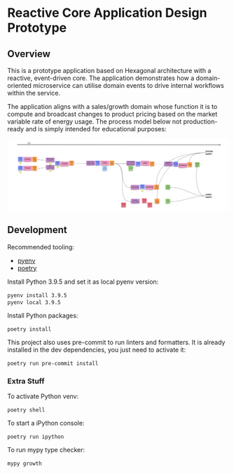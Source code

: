 # Reactive Core Application Design Prototype

## Overview

This is a prototype application based on Hexagonal architecture with
a reactive, event-driven core. The application demonstrates how a
domain-oriented microservice can utilise domain events to drive internal
workflows within the service.

The application aligns with a sales/growth domain whose function it is
to compute and broadcast changes to product pricing based on the market
variable rate of energy usage. The process model below not production-ready
and is simply intended for educational purposes:

![Simple Price Change Model](./docs/simple_price_change_model.jpg)


## Development

Recommended tooling:

* [pyenv](https://github.com/pyenv/pyenv#installation)
* [poetry](https://python-poetry.org/docs/#installation)

Install Python 3.9.5 and set it as local pyenv version:

```
pyenv install 3.9.5
pyenv local 3.9.5
```

Install Python packages:

```
poetry install
```

This project also uses pre-commit to run linters and formatters.
It is already installed in the dev dependencies, you just need to activate it:

```
poetry run pre-commit install
```


### Extra Stuff

To activate Python venv:

```
poetry shell
```

To start a iPython console:

```
poetry run ipython
```

To run mypy type checker:

```
mypy growth
```
